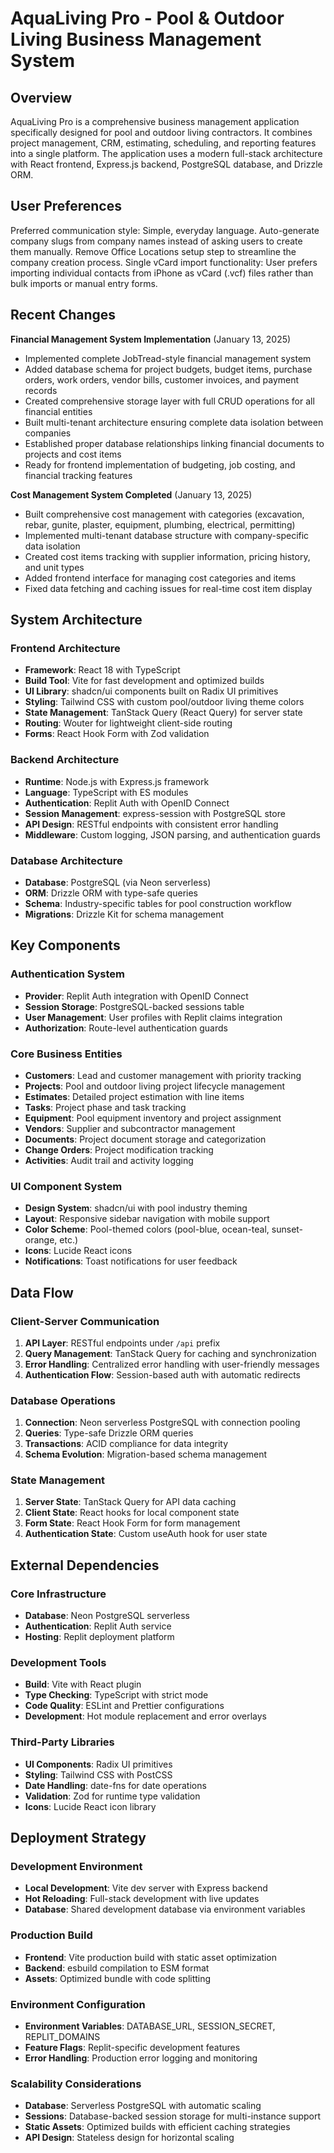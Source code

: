 # AquaLiving Pro - Pool & Outdoor Living Business Management System

## Overview

AquaLiving Pro is a comprehensive business management application specifically designed for pool and outdoor living contractors. It combines project management, CRM, estimating, scheduling, and reporting features into a single platform. The application uses a modern full-stack architecture with React frontend, Express.js backend, PostgreSQL database, and Drizzle ORM.

## User Preferences

Preferred communication style: Simple, everyday language.
Auto-generate company slugs from company names instead of asking users to create them manually.
Remove Office Locations setup step to streamline the company creation process.
Single vCard import functionality: User prefers importing individual contacts from iPhone as vCard (.vcf) files rather than bulk imports or manual entry forms.

## Recent Changes

**Financial Management System Implementation** (January 13, 2025)
- Implemented complete JobTread-style financial management system
- Added database schema for project budgets, budget items, purchase orders, work orders, vendor bills, customer invoices, and payment records
- Created comprehensive storage layer with full CRUD operations for all financial entities
- Built multi-tenant architecture ensuring complete data isolation between companies
- Established proper database relationships linking financial documents to projects and cost items
- Ready for frontend implementation of budgeting, job costing, and financial tracking features

**Cost Management System Completed** (January 13, 2025)
- Built comprehensive cost management with categories (excavation, rebar, gunite, plaster, equipment, plumbing, electrical, permitting)
- Implemented multi-tenant database structure with company-specific data isolation
- Created cost items tracking with supplier information, pricing history, and unit types
- Added frontend interface for managing cost categories and items
- Fixed data fetching and caching issues for real-time cost item display

## System Architecture

### Frontend Architecture
- **Framework**: React 18 with TypeScript
- **Build Tool**: Vite for fast development and optimized builds
- **UI Library**: shadcn/ui components built on Radix UI primitives
- **Styling**: Tailwind CSS with custom pool/outdoor living theme colors
- **State Management**: TanStack Query (React Query) for server state
- **Routing**: Wouter for lightweight client-side routing
- **Forms**: React Hook Form with Zod validation

### Backend Architecture
- **Runtime**: Node.js with Express.js framework
- **Language**: TypeScript with ES modules
- **Authentication**: Replit Auth with OpenID Connect
- **Session Management**: express-session with PostgreSQL store
- **API Design**: RESTful endpoints with consistent error handling
- **Middleware**: Custom logging, JSON parsing, and authentication guards

### Database Architecture
- **Database**: PostgreSQL (via Neon serverless)
- **ORM**: Drizzle ORM with type-safe queries
- **Schema**: Industry-specific tables for pool construction workflow
- **Migrations**: Drizzle Kit for schema management

## Key Components

### Authentication System
- **Provider**: Replit Auth integration with OpenID Connect
- **Session Storage**: PostgreSQL-backed sessions table
- **User Management**: User profiles with Replit claims integration
- **Authorization**: Route-level authentication guards

### Core Business Entities
- **Customers**: Lead and customer management with priority tracking
- **Projects**: Pool and outdoor living project lifecycle management
- **Estimates**: Detailed project estimation with line items
- **Tasks**: Project phase and task tracking
- **Equipment**: Pool equipment inventory and project assignment
- **Vendors**: Supplier and subcontractor management
- **Documents**: Project document storage and categorization
- **Change Orders**: Project modification tracking
- **Activities**: Audit trail and activity logging

### UI Component System
- **Design System**: shadcn/ui with pool industry theming
- **Layout**: Responsive sidebar navigation with mobile support
- **Color Scheme**: Pool-themed colors (pool-blue, ocean-teal, sunset-orange, etc.)
- **Icons**: Lucide React icons
- **Notifications**: Toast notifications for user feedback

## Data Flow

### Client-Server Communication
1. **API Layer**: RESTful endpoints under `/api` prefix
2. **Query Management**: TanStack Query for caching and synchronization
3. **Error Handling**: Centralized error handling with user-friendly messages
4. **Authentication Flow**: Session-based auth with automatic redirects

### Database Operations
1. **Connection**: Neon serverless PostgreSQL with connection pooling
2. **Queries**: Type-safe Drizzle ORM queries
3. **Transactions**: ACID compliance for data integrity
4. **Schema Evolution**: Migration-based schema management

### State Management
1. **Server State**: TanStack Query for API data caching
2. **Client State**: React hooks for local component state
3. **Form State**: React Hook Form for form management
4. **Authentication State**: Custom useAuth hook for user state

## External Dependencies

### Core Infrastructure
- **Database**: Neon PostgreSQL serverless
- **Authentication**: Replit Auth service
- **Hosting**: Replit deployment platform

### Development Tools
- **Build**: Vite with React plugin
- **Type Checking**: TypeScript with strict mode
- **Code Quality**: ESLint and Prettier configurations
- **Development**: Hot module replacement and error overlays

### Third-Party Libraries
- **UI Components**: Radix UI primitives
- **Styling**: Tailwind CSS with PostCSS
- **Date Handling**: date-fns for date operations
- **Validation**: Zod for runtime type validation
- **Icons**: Lucide React icon library

## Deployment Strategy

### Development Environment
- **Local Development**: Vite dev server with Express backend
- **Hot Reloading**: Full-stack development with live updates
- **Database**: Shared development database via environment variables

### Production Build
- **Frontend**: Vite production build with static asset optimization
- **Backend**: esbuild compilation to ESM format
- **Assets**: Optimized bundle with code splitting

### Environment Configuration
- **Environment Variables**: DATABASE_URL, SESSION_SECRET, REPLIT_DOMAINS
- **Feature Flags**: Replit-specific development features
- **Error Handling**: Production error logging and monitoring

### Scalability Considerations
- **Database**: Serverless PostgreSQL with automatic scaling
- **Sessions**: Database-backed session storage for multi-instance support
- **Static Assets**: Optimized builds with efficient caching strategies
- **API Design**: Stateless design for horizontal scaling